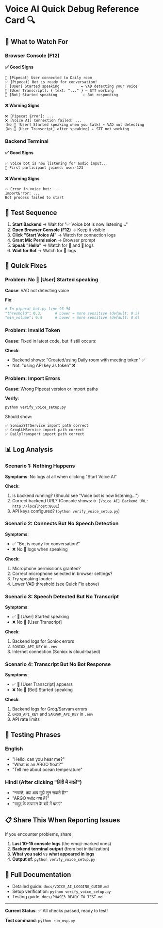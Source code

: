 # Voice AI Quick Debug Reference Card 🔍

## 🎯 What to Watch For

### Browser Console (F12)

#### ✅ Good Signs
```
🎉 [Pipecat] User connected to Daily room
✅ [Pipecat] Bot is ready for conversation!
🎤 [User] Started speaking          ← VAD detecting your voice
👤 [User Transcript]: { text: "..." } ← STT working
🤖 [Bot] Started speaking            ← Bot responding
```

#### ❌ Warning Signs
```
❌ [Pipecat Error]: ...
❌ [Voice AI] Connection failed: ...
(No 🎤 [User] Started speaking when you talk) ← VAD not detecting
(No 👤 [User Transcript] after speaking) ← STT not working
```

### Backend Terminal

#### ✅ Good Signs
```
✅ Voice bot is now listening for audio input...
👤 First participant joined: user-123
```

#### ❌ Warning Signs
```
💥 Error in voice bot: ...
ImportError: ...
Bot process failed to start
```

## 🧪 Test Sequence

1. **Start Backend** → Wait for "✅ Voice bot is now listening..."
2. **Open Browser Console (F12)** → Keep it visible
3. **Click "Start Voice AI"** → Watch for connection logs
4. **Grant Mic Permission** → Browser prompt
5. **Speak "Hello"** → Watch for 🎤 and 👤 logs
6. **Wait for Bot** → Watch for 🤖 logs

## 🐛 Quick Fixes

### Problem: No 🎤 [User] Started speaking

**Cause**: VAD not detecting voice

**Fix**:
```python
# In pipecat_bot.py line 93-94
"threshold": 0.3,      # Lower = more sensitive (default: 0.5)
"min_volume": 0.4      # Lower = more sensitive (default: 0.6)
```

### Problem: Invalid Token

**Cause**: Fixed in latest code, but if still occurs:

**Check**:
- Backend shows: "Created/using Daily room with meeting token" ✅
- Not: "using API key as token" ❌

### Problem: Import Errors

**Cause**: Wrong Pipecat version or import paths

**Verify**:
```bash
python verify_voice_setup.py
```

Should show:
```
✅ SonioxSTTService import path correct
✅ GroqLLMService import path correct
✅ DailyTransport import path correct
```

## 📊 Log Analysis

### Scenario 1: Nothing Happens

**Symptoms**: No logs at all when clicking "Start Voice AI"

**Check**:
1. Is backend running? (Should see "Voice bot is now listening...")
2. Correct backend URL? (Console shows: `🌐 [Voice AI] Backend URL: http://localhost:8001`)
3. API keys configured? (`python verify_voice_setup.py`)

### Scenario 2: Connects But No Speech Detection

**Symptoms**:
- ✅ "Bot is ready for conversation!"
- ❌ No 🎤 logs when speaking

**Check**:
1. Microphone permissions granted?
2. Correct microphone selected in browser settings?
3. Try speaking louder
4. Lower VAD threshold (see Quick Fix above)

### Scenario 3: Speech Detected But No Transcript

**Symptoms**:
- ✅ 🎤 [User] Started speaking
- ❌ No 👤 [User Transcript]

**Check**:
1. Backend logs for Soniox errors
2. `SONIOX_API_KEY` in `.env`
3. Internet connection (Soniox is cloud-based)

### Scenario 4: Transcript But No Bot Response

**Symptoms**:
- ✅ 👤 [User Transcript] appears
- ❌ No 🤖 [Bot] Started speaking

**Check**:
1. Backend logs for Groq/Sarvam errors
2. `GROQ_API_KEY` and `SARVAM_API_KEY` in `.env`
3. API rate limits

## 🎤 Testing Phrases

### English
- "Hello, can you hear me?"
- "What is an ARGO float?"
- "Tell me about ocean temperature"

### Hindi (After clicking "हिंदी में बदलें")
- "नमस्ते, क्या आप मुझे सुन सकते हैं?"
- "ARGO फ्लोट क्या है?"
- "समुद्र के तापमान के बारे में बताएं"

## 📋 Share This When Reporting Issues

If you encounter problems, share:

1. **Last 10-15 console logs** (the emoji-marked ones)
2. **Backend terminal output** (from bot initialization)
3. **What you said** vs **what appeared in logs**
4. **Output of**: `python verify_voice_setup.py`

## 🔗 Full Documentation

- Detailed guide: `docs/VOICE_AI_LOGGING_GUIDE.md`
- Setup verification: `python verify_voice_setup.py`
- Testing guide: `docs/PHASE3_READY_TO_TEST.md`

---

**Current Status**: ✅ All checks passed, ready to test!

**Test command**: `python run_mvp.py`
